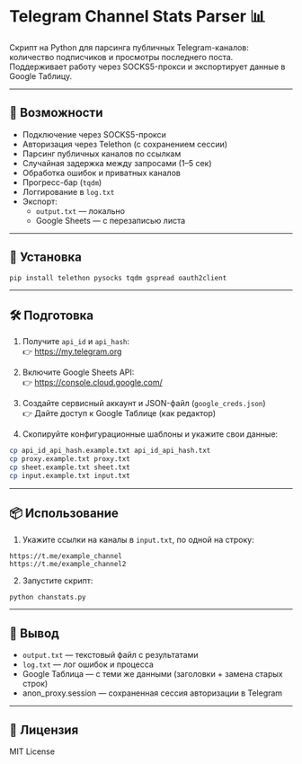 # Telegram Channel Stats Parser 📊

Скрипт на Python для парсинга публичных Telegram-каналов: количество подписчиков и просмотры последнего поста.
Поддерживает работу через SOCKS5-прокси и экспортирует данные в Google Таблицу.

---

## 🚀 Возможности

- Подключение через SOCKS5-прокси
- Авторизация через Telethon (с сохранением сессии)
- Парсинг публичных каналов по ссылкам
- Случайная задержка между запросами (1–5 сек)
- Обработка ошибок и приватных каналов
- Прогресс-бар (`tqdm`)
- Логгирование в `log.txt`
- Экспорт:
  - `output.txt` — локально
  - Google Sheets — с перезаписью листа

---

## 🧩 Установка

```bash
pip install telethon pysocks tqdm gspread oauth2client
```

---

## 🛠 Подготовка

1. Получите `api_id` и `api_hash`:  
   👉 https://my.telegram.org

2. Включите Google Sheets API:  
   👉 https://console.cloud.google.com/

3. Создайте сервисный аккаунт и JSON-файл (`google_creds.json`)  
   👉 Дайте доступ к Google Таблице (как редактор)

4. Скопируйте конфигурационные шаблоны и укажите свои данные:

```bash
cp api_id_api_hash.example.txt api_id_api_hash.txt
cp proxy.example.txt proxy.txt
cp sheet.example.txt sheet.txt
cp input.example.txt input.txt
```

---

## 📦 Использование

1. Укажите ссылки на каналы в `input.txt`, по одной на строку:

```
https://t.me/example_channel
https://t.me/example_channel2
```

2. Запустите скрипт:

```bash
python chanstats.py
```

---

## 📁 Вывод

- `output.txt` — текстовый файл с результатами
- `log.txt` — лог ошибок и процесса
- Google Таблица — с теми же данными (заголовки + замена старых строк)
- anon_proxy.session — сохраненная сессия авторизации в Telegram

---

## 📄 Лицензия

MIT License
